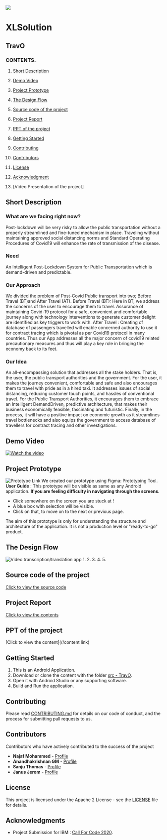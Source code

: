 ![](Image%10Assets/TravO_Logo_small.png)
# XLSolution
## TravO
### CONTENTS.

1. [Short Description](#short-description)
1. [Demo Video](#demo-video)
1. [Project Prototype](#project-prototype)
1. [The Design Flow](#the-design-flow)
1. [Source code of the project](#source-code-of-the-project)
1. [Project Report](#project-report)
1. [PPT of the project](#ppt-of-the-project)
1. [Getting Started](#getting-started)
1. [Contributing](#contributing)
1. [Contributors](#contributors)
1. [License](#license)
1. [Acknowledgment](#acknowledgment)

1. [Video Presentation of the project]


## Short Description

### What are we facing right now?
Post-lockdown will be very risky to allow the public transportation without a properly streamlined and fine-tuned mechanism in place. Traveling without maintaining approved social distancing norms and Standard Operating Procedures of Covid19 will enhance the rate of transmission of the disease.

### Need
An Intelligent Post-Lockdown System for Public Transportation which is demand-driven and predictable.

### Our Approach
We divided the problem of Post-Covid Public transport into two; 
Before Travel (BT)and After Travel (AT). 
Before Travel (BT): 
Here in BT, we address the concerns of the user to encourage them to travel. Assurance of maintaining Covid-19 protocol for a safe, convenient and comfortable journey along with technology interventions to generate customer delight are identified as key triggers to work with. 
After Travel : 
Creating of database of passengers travelled will enable concerned authority to use it for contract tracing which is pivotal as per Covid19 protocol in many countries. 
Thus our App addresses all the major concern of covid19 related precautionary measures and thus will play a key role in bringing the economy back to its feet.

### Our Idea
An all-encompassing solution that addresses all the stake holders. That is, the user, the public transport authorities and the government. For the user, it makes the journey convenient, comfortable and safe and also encourages them to travel with pride as in a hired taxi. It addresses issues of social distancing, reducing customer touch points, and hassles of conventional travel. For the Public Transport Authorities, it encourages them to embrace an Intelligent DemandDriven, predictive architecture, that makes their business economically feasible, fascinating and futuristic. Finally, in the process, it will have a positive impact on economic growth as it streamlines travel bottlenecks and also equips the government to access database of travellers for contract tracing and other investigations. 

## Demo Video
[![Watch the video](Image%10Assets/VideoAsset.png)](https://www.youtube.com/playlist?list=PL6h0HSpXA_3TaeRtsHNE5uTjnQ9lYkVCC)

## Project Prototype
![Prototype Link](https://www.figma.com/proto/P5KugRilNUIPm34KCnlXDC/xlsol?node-id=2%3A6&scaling=scale-down)
We created our prototype using Figma: Prototyping Tool.
**User Guide** : 
This prototype will be visible as same as any Android application.
**If you are feeling difficulty in navigating through the screens.**
- Click somewhere on the screen you are stuck at !
- A blue box with selection will be visible.
- Click on that, to move on to the next or previous page.

The aim of this prototype is only for understanding the structure and architecture of the application.
It is not a production level or "ready-to-go" product. 

## The Design Flow
![Video transcription/translation app](Image%10Assets/DesignFlow.png)
1.
2.
3.
4.
5.

## Source code of the project
[Click to view the source code](https://github.com/janusjerom/TravO/tree/master/src%20-%20TravO)

## Project Report
[Click to view the contents](https://github.com/janusjerom/TravO/blob/master/Project%20Report/TravO%20-%20Project%20Report.pdf)

## PPT of the project
[Click to view the content](//content link)

## Getting Started
1. This is an Android Application.
2. Download or clone the content with the folder [src - TravO](https://github.com/janusjerom/TravO/tree/master/src%20-%20TravO).
3. Open it with Android Studio or any supporting software.
4. Build and Run the application.

## Contributing
Please read [CONTRIBUTING.md](CONTRIBUTING.md) for details on our code of conduct, and the process for submitting pull requests to us.

## Contributors
Contributors who have actively contributed to the success of the project
* **Najaf Mohammed** - [Profile](https://github.com/najafmohammed)
* **Anandhakrishnan GM** - [Profile](https://github.com/Anandhakrishnan2000)
* **Sanju Thomas** - [Profile](https://github.com/Sanju-Thomas)
* **Janus Jerom** - [Profile](https://github.com/janusjerom)

## License
This project is licensed under the Apache 2 License - see the [LICENSE](LICENSE) file for details.

## Acknowledgments
* Project Submission for IBM : [Call For Code 2020](https://developer.ibm.com/callforcode/).



